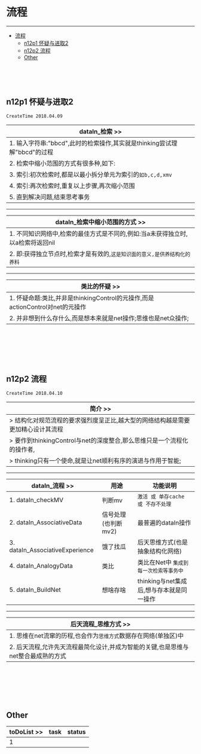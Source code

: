 # 流程

***

<!-- TOC depthFrom:1 depthTo:6 withLinks:1 updateOnSave:1 orderedList:0 -->

- [流程](#流程)
	- [n12p1 怀疑与进取2](#n12p1-怀疑与进取2)
	- [n12p2 流程](#n12p2-流程)
	- [Other](#other)

<!-- /TOC -->

<br><br><br>


## n12p1 怀疑与进取2
`CreateTime 2018.04.09`


| dataIn_检索 >> |
| --- |
| 1. 输入字符串:"bbcd",此时的检索操作,其实就是thinking尝试理解"bbcd"的过程 |
| 2. 检索中缩小范围的方式有很多种,如下: |
| 3. 索引:初次检索时,都是以最小拆分单元为索引的`如b,c,d,xmv` |
| 4. 索引:再次检索时,重复以上步骤,再次缩小范围 |
| 5. 直到解决问题,结束思考事务 |

***

| dataIn_检索中缩小范围的方式 >> |
| --- |
| 1. 不同知识网络中,检索的最佳方式是不同的,例如:当a未获得独立时,以a检索将返回nil |
| 2. 即:获得独立节点时,检索才是有效的,`这是知识面的意义,是供养结构化的养料` |


***

| 类比的怀疑 >> |
| --- |
| 1. 怀疑命题:类比,并非是thinkingControl的元操作,而是actionControl对net的元操作 |
| 2. 并非想到什么存什么,而是想本来就是net操作;思维也是net众操作; |




<br><br><br><br><br>


## n12p2 流程
`CreateTime 2018.04.10`

| 简介 >> |
| --- |
| > 结构化对规范流程的要求强烈度呈正比,越大型的网络结构越是需要更加精心设计其流程 |
| > 要作到thinkingControl与net的深度整合,那么思维只是一个流程化的操作者, |
| > thinking只有一个使命,就是让net顺利有序的演进与作用于智能; |

***

| dataIn_流程 >> | 用途 | 功能说明 |
| --- | --- | --- |
| 1. dataIn_checkMV | 判断mv | `激活 或 单存cache 或 不存不处理` |
| 2. dataIn_AssociativeData | 信号处理(也判断mv2) | 最普遍的dataIn操作 |
| 3. dataIn_AssociativeExperience | 饿了找瓜 | 后天思维方式(也是抽象结构化网络) |
| 4. dataIn_AnalogyData | 类比 | 类比在Net中 `集成到每一次检索等事务中` |
| 5. dataIn_BuildNet | 想啥存啥 | thinking与net集成后,想与存本就是同一操作 |

***

| 后天流程_思维方式 >> |
| --- |
| 1. 思维在net流窜的历程,也会作为`思维方式`数据存在网络(单独区)中 |
| 2. 后天流程,允许先天流程最简化设计,并成为智能的关键,也是思维与net整合最成熟的方式 |








<br><br><br><br><br>


## Other


| toDoList >> | task | status |
| --- | --- | --- |
| 1 |  |  |
